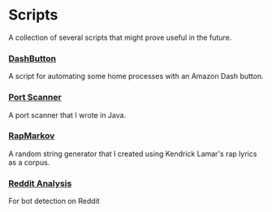 # Scripts

A collection of several scripts that might prove useful in the future.

### [DashButton](https://github.com/rzhade3/Scripts/tree/master/DashButton)

A script for automating some home processes with an Amazon Dash button.

### [Port Scanner](https://github.com/rzhade3/Scripts/tree/master/PortScanner)

A port scanner that I wrote in Java. 

### [RapMarkov](https://github.com/rzhade3/Scripts/tree/master/RapMarkov)

A random string generator that I created using Kendrick Lamar's rap lyrics as a corpus.

### [Reddit Analysis](https://github.com/rzhade3/Scripts/tree/master/RedditAnalysis)
For bot detection on Reddit
